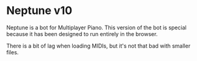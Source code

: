 # Neptune v10

Neptune is a bot for Multiplayer Piano. This version of the bot is special because it has been designed to run entirely in the browser.

There is a bit of lag when loading MIDIs, but it's not that bad with smaller files.
